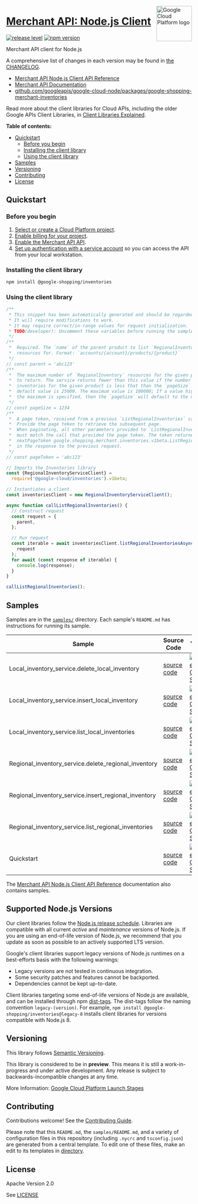 [//]: # "This README.md file is auto-generated, all changes to this file will be lost."
[//]: # "To regenerate it, use `python -m synthtool`."
<img src="https://avatars2.githubusercontent.com/u/2810941?v=3&s=96" alt="Google Cloud Platform logo" title="Google Cloud Platform" align="right" height="96" width="96"/>

# [Merchant API: Node.js Client](https://github.com/googleapis/google-cloud-node/tree/main/packages/google-shopping-merchant-inventories)

[![release level](https://img.shields.io/badge/release%20level-preview-yellow.svg?style=flat)](https://cloud.google.com/terms/launch-stages)
[![npm version](https://img.shields.io/npm/v/@google-shopping/inventories.svg)](https://www.npmjs.org/package/@google-shopping/inventories)




Merchant API client for Node.js


A comprehensive list of changes in each version may be found in
[the CHANGELOG](https://github.com/googleapis/google-cloud-node/tree/main/packages/google-shopping-merchant-inventories/CHANGELOG.md).

* [Merchant API Node.js Client API Reference][client-docs]
* [Merchant API Documentation][product-docs]
* [github.com/googleapis/google-cloud-node/packages/google-shopping-merchant-inventories](https://github.com/googleapis/google-cloud-node/tree/main/packages/google-shopping-merchant-inventories)

Read more about the client libraries for Cloud APIs, including the older
Google APIs Client Libraries, in [Client Libraries Explained][explained].

[explained]: https://cloud.google.com/apis/docs/client-libraries-explained

**Table of contents:**


* [Quickstart](#quickstart)
  * [Before you begin](#before-you-begin)
  * [Installing the client library](#installing-the-client-library)
  * [Using the client library](#using-the-client-library)
* [Samples](#samples)
* [Versioning](#versioning)
* [Contributing](#contributing)
* [License](#license)

## Quickstart

### Before you begin

1.  [Select or create a Cloud Platform project][projects].
1.  [Enable billing for your project][billing].
1.  [Enable the Merchant API API][enable_api].
1.  [Set up authentication with a service account][auth] so you can access the
    API from your local workstation.

### Installing the client library

```bash
npm install @google-shopping/inventories
```


### Using the client library

```javascript
/**
 * This snippet has been automatically generated and should be regarded as a code template only.
 * It will require modifications to work.
 * It may require correct/in-range values for request initialization.
 * TODO(developer): Uncomment these variables before running the sample.
 */
/**
 *  Required. The `name` of the parent product to list `RegionalInventory`
 *  resources for. Format: `accounts/{account}/products/{product}`
 */
// const parent = 'abc123'
/**
 *  The maximum number of `RegionalInventory` resources for the given product
 *  to return. The service returns fewer than this value if the number of
 *  inventories for the given product is less that than the `pageSize`. The
 *  default value is 25000. The maximum value is 100000; If a value higher than
 *  the maximum is specified, then the `pageSize` will default to the maximum.
 */
// const pageSize = 1234
/**
 *  A page token, received from a previous `ListRegionalInventories` call.
 *  Provide the page token to retrieve the subsequent page.
 *  When paginating, all other parameters provided to `ListRegionalInventories`
 *  must match the call that provided the page token. The token returned as
 *  nextPageToken google.shopping.merchant.inventories.v1beta.ListRegionalInventoriesResponse.next_page_token
 *  in the response to the previous request.
 */
// const pageToken = 'abc123'

// Imports the Inventories library
const {RegionalInventoryServiceClient} =
  require('@google-cloud/inventories').v1beta;

// Instantiates a client
const inventoriesClient = new RegionalInventoryServiceClient();

async function callListRegionalInventories() {
  // Construct request
  const request = {
    parent,
  };

  // Run request
  const iterable = await inventoriesClient.listRegionalInventoriesAsync(
    request
  );
  for await (const response of iterable) {
    console.log(response);
  }
}

callListRegionalInventories();

```



## Samples

Samples are in the [`samples/`](https://github.com/googleapis/google-cloud-node/tree/main/packages/google-shopping-merchant-inventories/samples) directory. Each sample's `README.md` has instructions for running its sample.

| Sample                      | Source Code                       | Try it |
| --------------------------- | --------------------------------- | ------ |
| Local_inventory_service.delete_local_inventory | [source code](https://github.com/googleapis/google-cloud-node/blob/main/packages/google-shopping-merchant-inventories/samples/generated/v1beta/local_inventory_service.delete_local_inventory.js) | [![Open in Cloud Shell][shell_img]](https://console.cloud.google.com/cloudshell/open?git_repo=https://github.com/googleapis/google-cloud-node&page=editor&open_in_editor=packages/google-shopping-merchant-inventories/samples/generated/v1beta/local_inventory_service.delete_local_inventory.js,packages/google-shopping-merchant-inventories/samples/README.md) |
| Local_inventory_service.insert_local_inventory | [source code](https://github.com/googleapis/google-cloud-node/blob/main/packages/google-shopping-merchant-inventories/samples/generated/v1beta/local_inventory_service.insert_local_inventory.js) | [![Open in Cloud Shell][shell_img]](https://console.cloud.google.com/cloudshell/open?git_repo=https://github.com/googleapis/google-cloud-node&page=editor&open_in_editor=packages/google-shopping-merchant-inventories/samples/generated/v1beta/local_inventory_service.insert_local_inventory.js,packages/google-shopping-merchant-inventories/samples/README.md) |
| Local_inventory_service.list_local_inventories | [source code](https://github.com/googleapis/google-cloud-node/blob/main/packages/google-shopping-merchant-inventories/samples/generated/v1beta/local_inventory_service.list_local_inventories.js) | [![Open in Cloud Shell][shell_img]](https://console.cloud.google.com/cloudshell/open?git_repo=https://github.com/googleapis/google-cloud-node&page=editor&open_in_editor=packages/google-shopping-merchant-inventories/samples/generated/v1beta/local_inventory_service.list_local_inventories.js,packages/google-shopping-merchant-inventories/samples/README.md) |
| Regional_inventory_service.delete_regional_inventory | [source code](https://github.com/googleapis/google-cloud-node/blob/main/packages/google-shopping-merchant-inventories/samples/generated/v1beta/regional_inventory_service.delete_regional_inventory.js) | [![Open in Cloud Shell][shell_img]](https://console.cloud.google.com/cloudshell/open?git_repo=https://github.com/googleapis/google-cloud-node&page=editor&open_in_editor=packages/google-shopping-merchant-inventories/samples/generated/v1beta/regional_inventory_service.delete_regional_inventory.js,packages/google-shopping-merchant-inventories/samples/README.md) |
| Regional_inventory_service.insert_regional_inventory | [source code](https://github.com/googleapis/google-cloud-node/blob/main/packages/google-shopping-merchant-inventories/samples/generated/v1beta/regional_inventory_service.insert_regional_inventory.js) | [![Open in Cloud Shell][shell_img]](https://console.cloud.google.com/cloudshell/open?git_repo=https://github.com/googleapis/google-cloud-node&page=editor&open_in_editor=packages/google-shopping-merchant-inventories/samples/generated/v1beta/regional_inventory_service.insert_regional_inventory.js,packages/google-shopping-merchant-inventories/samples/README.md) |
| Regional_inventory_service.list_regional_inventories | [source code](https://github.com/googleapis/google-cloud-node/blob/main/packages/google-shopping-merchant-inventories/samples/generated/v1beta/regional_inventory_service.list_regional_inventories.js) | [![Open in Cloud Shell][shell_img]](https://console.cloud.google.com/cloudshell/open?git_repo=https://github.com/googleapis/google-cloud-node&page=editor&open_in_editor=packages/google-shopping-merchant-inventories/samples/generated/v1beta/regional_inventory_service.list_regional_inventories.js,packages/google-shopping-merchant-inventories/samples/README.md) |
| Quickstart | [source code](https://github.com/googleapis/google-cloud-node/blob/main/packages/google-shopping-merchant-inventories/samples/quickstart.js) | [![Open in Cloud Shell][shell_img]](https://console.cloud.google.com/cloudshell/open?git_repo=https://github.com/googleapis/google-cloud-node&page=editor&open_in_editor=packages/google-shopping-merchant-inventories/samples/quickstart.js,packages/google-shopping-merchant-inventories/samples/README.md) |



The [Merchant API Node.js Client API Reference][client-docs] documentation
also contains samples.

## Supported Node.js Versions

Our client libraries follow the [Node.js release schedule](https://github.com/nodejs/release#release-schedule).
Libraries are compatible with all current _active_ and _maintenance_ versions of
Node.js.
If you are using an end-of-life version of Node.js, we recommend that you update
as soon as possible to an actively supported LTS version.

Google's client libraries support legacy versions of Node.js runtimes on a
best-efforts basis with the following warnings:

* Legacy versions are not tested in continuous integration.
* Some security patches and features cannot be backported.
* Dependencies cannot be kept up-to-date.

Client libraries targeting some end-of-life versions of Node.js are available, and
can be installed through npm [dist-tags](https://docs.npmjs.com/cli/dist-tag).
The dist-tags follow the naming convention `legacy-(version)`.
For example, `npm install @google-shopping/inventories@legacy-8` installs client libraries
for versions compatible with Node.js 8.

## Versioning

This library follows [Semantic Versioning](http://semver.org/).







This library is considered to be in **preview**. This means it is still a
work-in-progress and under active development. Any release is subject to
backwards-incompatible changes at any time.


More Information: [Google Cloud Platform Launch Stages][launch_stages]

[launch_stages]: https://cloud.google.com/terms/launch-stages

## Contributing

Contributions welcome! See the [Contributing Guide](https://github.com/googleapis/google-cloud-node/blob/main/CONTRIBUTING.md).

Please note that this `README.md`, the `samples/README.md`,
and a variety of configuration files in this repository (including `.nycrc` and `tsconfig.json`)
are generated from a central template. To edit one of these files, make an edit
to its templates in
[directory](https://github.com/googleapis/synthtool).

## License

Apache Version 2.0

See [LICENSE](https://github.com/googleapis/google-cloud-node/blob/main/LICENSE)

[client-docs]: https://cloud.google.com/nodejs/docs/reference/merchantapi/latest
[product-docs]: https://developers.google.com/merchant/api
[shell_img]: https://gstatic.com/cloudssh/images/open-btn.png
[projects]: https://console.cloud.google.com/project
[billing]: https://support.google.com/cloud/answer/6293499#enable-billing
[enable_api]: https://console.cloud.google.com/flows/enableapi?apiid=merchantapi.googleapis.com
[auth]: https://cloud.google.com/docs/authentication/getting-started
